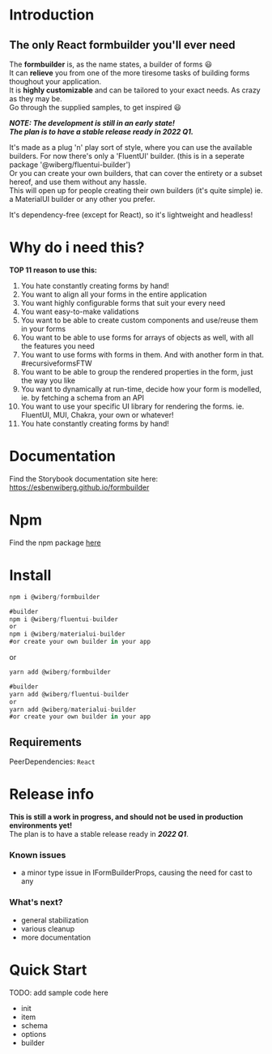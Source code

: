 # Introduction 
## The only React formbuilder you'll ever need

The **formbuilder** is, as the name states, a builder of forms :smiley:  
It can **relieve** you from one of the more tiresome tasks of building forms thoughout your application.  
It is **highly customizable** and can be tailored to your exact needs. As crazy as they may be.  
Go through the supplied samples, to get inspired :smiley:  

***NOTE: The development is still in an early state!  
The plan is to have a stable release ready in 2022 Q1.***

It's made as a plug 'n' play sort of style, where you can use the available builders. For now there's only a 'FluentUI' builder. (this is in a seperate package '@wiberg/fluentui-builder')  
Or you can create your own builders, that can cover the entirety or a subset hereof, and use them without any hassle.  
This will open up for people creating their own builders (it's quite simple) ie. a MaterialUI builder or any other you prefer.  

It's dependency-free (except for React), so it's lightweight and headless!

# Why do i need this?
**TOP 11 reason to use this:**

1.  You hate constantly creating forms by hand!
2.  You want to align all your forms in the entire application
3.  You want highly configurable forms that suit your every need
4.  You want easy-to-make validations
5.  You want to be able to create custom components and use/reuse them in your forms
6.  You want to be able to use forms for arrays of objects as well, with all the features you need
7.  You want to use forms with forms in them. And with another form in that. #recursiveformsFTW
8.  You want to be able to group the rendered properties in the form, just the way you like
9.  You want to dynamically at run-time, decide how your form is modelled, ie. by fetching a schema from an API
10. You want to use your specific UI library for rendering the forms. ie. FluentUI, MUI, Chakra, your own or whatever!
11. You hate constantly creating forms by hand!

# Documentation
Find the Storybook documentation site here:  
https://esbenwiberg.github.io/formbuilder

# Npm
Find the npm package [here](https://www.npmjs.com/package/@wiberg/formbuilder)

# Install
```js
npm i @wiberg/formbuilder

#builder
npm i @wiberg/fluentui-builder
or
npm i @wiberg/materialui-builder
#or create your own builder in your app
```
or
```js
yarn add @wiberg/formbuilder

#builder
yarn add @wiberg/fluentui-builder
or
yarn add @wiberg/materialui-builder
#or create your own builder in your app
```

## Requirements
PeerDependencies:
```React```

# Release info
**This is still a work in progress, and should not be used in production environments yet!**  
The plan is to have a stable release ready in ***2022 Q1***.

### Known issues
- a minor type issue in IFormBuilderProps, causing the need for cast to any

### What's next?
- general stabilization
- various cleanup
- more documentation

# Quick Start
TODO: add sample code here
- init
- item
- schema
- options
- builder
